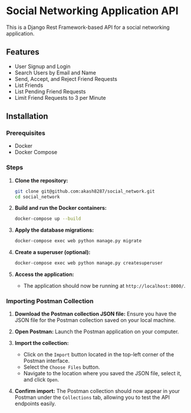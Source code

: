 # Social Networking Application API

This is a Django Rest Framework-based API for a social networking application.

## Features

- User Signup and Login
- Search Users by Email and Name
- Send, Accept, and Reject Friend Requests
- List Friends
- List Pending Friend Requests
- Limit Friend Requests to 3 per Minute

## Installation

### Prerequisites

- Docker
- Docker Compose

### Steps

1. **Clone the repository:**
    ```sh
    git clone git@github.com:akash8287/social_network.git
    cd social_network
    ```

2. **Build and run the Docker containers:**
    ```sh
    docker-compose up --build
    ```

3. **Apply the database migrations:**
    ```sh
    docker-compose exec web python manage.py migrate
    ```

4. **Create a superuser (optional):**
    ```sh
    docker-compose exec web python manage.py createsuperuser
    ```

5. **Access the application:**
    - The application should now be running at `http://localhost:8000/`.

### Importing Postman Collection

1. **Download the Postman collection JSON file:** Ensure you have the JSON file for the Postman collection saved on your local machine.

2. **Open Postman:** Launch the Postman application on your computer.

3. **Import the collection:**
    - Click on the `Import` button located in the top-left corner of the Postman interface.
    - Select the `Choose Files` button.
    - Navigate to the location where you saved the JSON file, select it, and click `Open`.

4. **Confirm import:** The Postman collection should now appear in your Postman under the `Collections` tab, allowing you to test the API endpoints easily.



